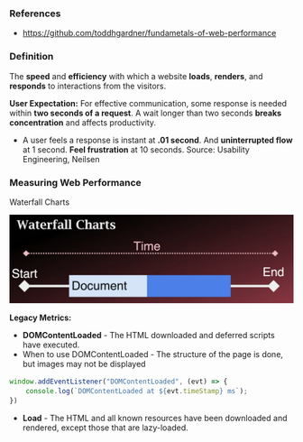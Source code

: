 ### References
- https://github.com/toddhgardner/fundametals-of-web-performance
### Definition
The **speed** and **efficiency** with which a website **loads**, **renders**, and **responds** to interactions from the visitors.

**User Expectation:** For effective communication, some response is needed within **two seconds of a request**.
A wait longer than two seconds **breaks concentration** and affects productivity.
- A user feels a response is instant at **.01 second**. And **uninterrupted flow** at 1 second.  **Feel frustration** at 10 seconds.
Source: Usability Engineering, Neilsen

### Measuring Web Performance

Waterfall Charts

![Waterfall Charts](Waterfall-Charts.png)

**Legacy Metrics:** 

- **DOMContentLoaded** - The HTML downloaded and deferred scripts have executed.
-  When to use DOMContentLoaded - The structure of the page is done, but images may not be displayed

```js
window.addEventListener("DOMContentLoaded", (evt) => {
	console.log(`DOMContentLoaded at ${evt.timeStamp} ms`);
})
```

- **Load** - The HTML and all known resources have been downloaded and rendered, except those that are lazy-loaded.